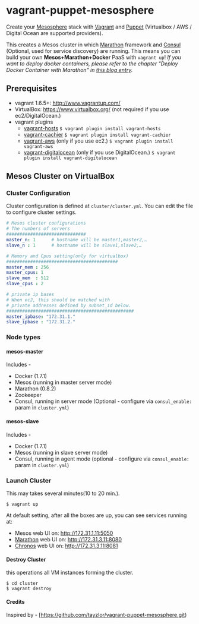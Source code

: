 vagrant-puppet-mesosphere
====================
Create your [Mesosphere](http://mesosphere.com) stack with [Vagrant](http://www.vagrantup.com) and [Puppet](http://puppetlabs.com/) (Virtualbox / AWS / Digital Ocean are supported providers).

This creates a Mesos cluster in which [Marathon](https://github.com/mesosphere/marathon) framework and [Consul](https://github.com/hashicorp/consul) (Optional, used for service discovery) are running.  This means you can build your own __Mesos+Marathon+Docker__ PaaS with `vagrant up`!  _If you want to deploy docker containers, please refer to the chapter "Deploy Docker Container with Marathon" in [this blog entry](http://frankhinek.com/deploy-docker-containers-on-mesos-0-20/)._

Prerequisites
----
* vagrant 1.6.5+: <http://www.vagrantup.com/>
* VirtualBox: <https://www.virtualbox.org/> (not required if you use ec2/DigitalOcean.)
* vagrant plugins
    * [vagrant-hosts](https://github.com/adrienthebo/vagrant-hosts)
        `$ vagrant plugin install vagrant-hosts`
    * [vagrant-cachier](https://github.com/fgrehm/vagrant-cachier)
        `$ vagrant plugin install vagrant-cachier`
    * [vagrant-aws](https://github.com/mitchellh/vagrant-aws) (only if you use ec2.)
        `$ vagrant plugin install vagrant-aws`
    * [vagrant-digitalocean](https://github.com/smdahlen/vagrant-digitalocean) (only if you use DigitalOcean.)
        `$ vagrant plugin install vagrant-digitalocean`
        
Mesos Cluster on VirtualBox
----
### Cluster Configuration
Cluster configuration is defined at `cluster/cluster.yml`.  You can edit the file to configure cluster settings.

```yaml
# Mesos cluster configurations
# The numbers of servers
##############################
master_n: 1      # hostname will be master1,master2,…
slave_n : 1      # hostname will be slave1,slave2,…

# Memory and Cpus setting(only for virtualbox)
##########################################
master_mem : 256
master_cpus: 1
slave_mem  : 512
slave_cpus : 2

# private ip bases
# When ec2, this should be matched with
# private addresses defined by subnet_id below.
################################################
master_ipbase: "172.31.1."
slave_ipbase : "172.31.2."
```

### Node types

#### mesos-master
Includes -

* Docker (1.7.1)
* Mesos (running in master server mode)
* Marathon (0.8.2)
* Zookeeper
* Consul, running in server mode (Optional - configure via ```consul_enable:``` param in ```cluster.yml```)

#### mesos-slave
Includes -

* Docker (1.7.1)
* Mesos (running in slave server mode)
* Consul, running in agent mode (optional - configure via ```consul_enable:``` param in ```cluster.yml```)

### Launch Cluster
This may takes several minutes(10 to 20 min.).

```shell
$ vagrant up
```

At default setting, after all the boxes are up, you can see services running at:

* Mesos web UI on: <http://172.31.1.11:5050>
* [Marathon](https://github.com/mesosphere/marathon) web UI on: <http://172.31.3.11:8080>
* [Chronos](https://github.com/mesosphere/chronos) web UI on: <http://172.31.3.11:8081>

#### Destroy Cluster
this operations all VM instances forming the cluster.

```shell
$ cd cluster
$ vagrant destroy
```

#### Credits
Inspired by - [https://github.com/tayzlor/vagrant-puppet-mesosphere.git)
